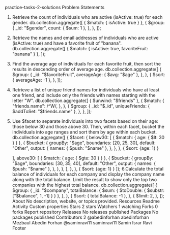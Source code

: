 practice-tasks-2-solutions
Problem Statements
1. Retrieve the count of individuals who are active (isActive: true) for each gender.
db.collection.aggregate([
  { $match: { isActive: true } },
  {
    $group: {
      _id: "$gender",
      count: { $sum: 1 },
    },
  },
]);
2. Retrieve the names and email addresses of individuals who are active (isActive: true) and have a favorite fruit of "banana".
db.collection.aggregate([
  { $match: { isActive: true, favoriteFruit: "banana" } },
]);
3. Find the average age of individuals for each favorite fruit, then sort the results in descending order of average age.
db.collection.aggregate([
  {
    $group: {
      _id: "$favoriteFruit",
      averageAge: { $avg: "$age" },
    },
  },
  {
    $sort: { averageAge: -1 },
  },
]);
4. Retrieve a list of unique friend names for individuals who have at least one friend, and include only the friends with names starting with the letter "W".
db.collection.aggregate([
  { $unwind: "$friends" },
  {
    $match: {
      "friends.name": /^W/,
    },
  },
  {
    $group: {
      _id: "$_id",
      uniqueFriends: { $addToSet: "$friends.name" },
    },
  },
]);
5. Use $facet to separate individuals into two facets based on their age: those below 30 and those above 30. Then, within each facet, bucket the individuals into age ranges and sort them by age within each bucket.
db.collection.aggregate([
  {
    $facet: {
      below30: [
        { $match: { age: { $lt: 30 } } },
        {
          $bucket: {
            groupBy: "$age",
            boundaries: [20, 25, 30],
            default: "Other",
            output: {
              names: { $push: "$name" },
            },
          },
        },
       {
         $sort: {age: 1}
       }
       
      ],
      above30: [
        { $match: { age: { $gte: 30 } } },
        {
          $bucket: {
            groupBy: "$age",
            boundaries: [30, 35, 40],
            default: "Other",
            output: {
              names: { $push: "$name" },
            },
          },
        },
      ],
    },
  },
 {
   $sort: {age: 1}
 }
]);
6.Calculate the total balance of individuals for each company and display the company name along with the total balance. Limit the result to show only the top two companies with the highest total balance.
db.collection.aggregate([
  {
    $group: {
      _id: "$company",
      totalBalance: { $sum: { $toDouble: { $substr: ["$balance", 1, -1] } } },
    },
  },
  {
    $sort: { totalBalance: -1 },
  },
  {
    $limit: 2,
  },
]);
About
No description, website, or topics provided.
Resources
 Readme
 Activity
 Custom properties
Stars
 2 stars
Watchers
 1 watching
Forks
 0 forks
Report repository
Releases
No releases published
Packages
No packages published
Contributors
2
@abedinforhan
abedinforhan Mezbaul Abedin Forhan
@saminravi11
saminravi11 Samin Israr Ravi
Footer
